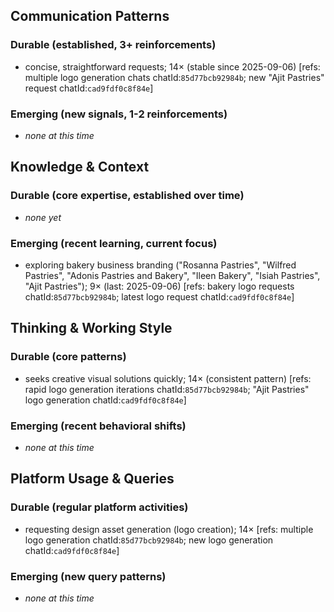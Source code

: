 ## Communication Patterns
### Durable (established, 3+ reinforcements)
- concise, straightforward requests; 14× (stable since 2025-09-06) [refs: multiple logo generation chats chatId:`85d77bcb92984b`; new "Ajit Pastries" request chatId:`cad9fdf0c8f84e`]

### Emerging (new signals, 1-2 reinforcements)
- _none at this time_

## Knowledge & Context
### Durable (core expertise, established over time)
- _none yet_

### Emerging (recent learning, current focus)
- exploring bakery business branding ("Rosanna Pastries", "Wilfred Pastries", "Adonis Pastries and Bakery", "Ileen Bakery", "Isiah Pastries", "Ajit Pastries"); 9× (last: 2025-09-06) [refs: bakery logo requests chatId:`85d77bcb92984b`; latest logo request chatId:`cad9fdf0c8f84e`]

## Thinking & Working Style
### Durable (core patterns)
- seeks creative visual solutions quickly; 14× (consistent pattern) [refs: rapid logo generation iterations chatId:`85d77bcb92984b`; "Ajit Pastries" logo generation chatId:`cad9fdf0c8f84e`]

### Emerging (recent behavioral shifts)
- _none at this time_

## Platform Usage & Queries
### Durable (regular platform activities)
- requesting design asset generation (logo creation); 14× [refs: multiple logo generation chatId:`85d77bcb92984b`; new logo generation chatId:`cad9fdf0c8f84e`]

### Emerging (new query patterns)
- _none at this time_